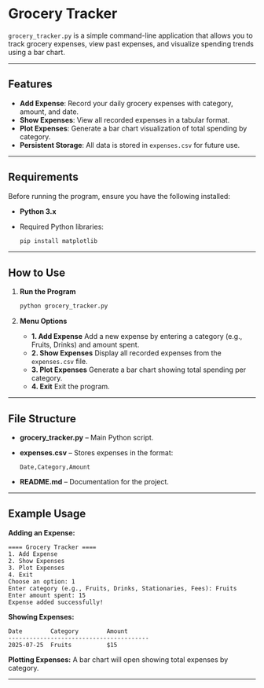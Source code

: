 # Grocery Tracker

`grocery_tracker.py` is a simple command-line application that allows you to track grocery expenses, view past expenses, and visualize spending trends using a bar chart.

---

## **Features**

* **Add Expense**: Record your daily grocery expenses with category, amount, and date.
* **Show Expenses**: View all recorded expenses in a tabular format.
* **Plot Expenses**: Generate a bar chart visualization of total spending by category.
* **Persistent Storage**: All data is stored in `expenses.csv` for future use.

---

## **Requirements**

Before running the program, ensure you have the following installed:

* **Python 3.x**
* Required Python libraries:

  ```bash
  pip install matplotlib
  ```

---

## **How to Use**

1. **Run the Program**

   ```bash
   python grocery_tracker.py
   ```

2. **Menu Options**

   * **1. Add Expense**
     Add a new expense by entering a category (e.g., Fruits, Drinks) and amount spent.
   * **2. Show Expenses**
     Display all recorded expenses from the `expenses.csv` file.
   * **3. Plot Expenses**
     Generate a bar chart showing total spending per category.
   * **4. Exit**
     Exit the program.

---

## **File Structure**

* **grocery\_tracker.py** – Main Python script.
* **expenses.csv** – Stores expenses in the format:

  ```
  Date,Category,Amount
  ```
* **README.md** – Documentation for the project.

---

## **Example Usage**

**Adding an Expense:**

```
==== Grocery Tracker ====
1. Add Expense
2. Show Expenses
3. Plot Expenses
4. Exit
Choose an option: 1
Enter category (e.g., Fruits, Drinks, Stationaries, Fees): Fruits
Enter amount spent: 15
Expense added successfully!
```

**Showing Expenses:**

```
Date        Category        Amount
----------------------------------------
2025-07-25  Fruits          $15
```

**Plotting Expenses:**
A bar chart will open showing total expenses by category.

---
